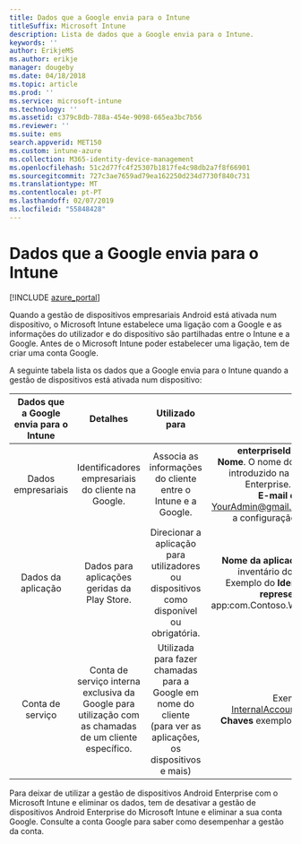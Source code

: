 ```yaml
---
title: Dados que a Google envia para o Intune
titleSuffix: Microsoft Intune
description: Lista de dados que a Google envia para o Intune.
keywords: ''
author: ErikjeMS
ms.author: erikje
manager: dougeby
ms.date: 04/18/2018
ms.topic: article
ms.prod: ''
ms.service: microsoft-intune
ms.technology: ''
ms.assetid: c379c8db-788a-454e-9098-665ea3bc7b56
ms.reviewer: ''
ms.suite: ems
search.appverid: MET150
ms.custom: intune-azure
ms.collection: M365-identity-device-management
ms.openlocfilehash: 51c2d77fc4f25307b1817fe4c98db2a7f8f66901
ms.sourcegitcommit: 727c3ae7659ad79ea162250d234d7730f840c731
ms.translationtype: MT
ms.contentlocale: pt-PT
ms.lasthandoff: 02/07/2019
ms.locfileid: "55848428"
---
```

# <a name="data-google-sends-to-intune"></a>Dados que a Google envia para o Intune

[!INCLUDE [azure_portal](./includes/azure_portal.md)]

Quando a gestão de dispositivos empresariais Android está ativada num dispositivo, o Microsoft Intune estabelece uma ligação com a Google e as informações do utilizador e do dispositivo são partilhadas entre o Intune e a Google. Antes de o Microsoft Intune poder estabelecer uma ligação, tem de criar uma conta Google.

A seguinte tabela lista os dados que a Google envia para o Intune quando a gestão de dispositivos está ativada num dispositivo:


| Dados que a Google envia para o Intune | Detalhes | Utilizado para | Exemplo |
|:---:|:---:|:---:|:---:|
| Dados empresariais | Identificadores empresariais do cliente na Google. | Associa as informações do cliente entre o Intune e a Google. | **enterpriseId** exemplo: LC04eik8a6.<br>**Nome**. O nome do Administrador tal como foi introduzido na configuração do Android Enterprise. Exemplo: João Silva.<br>**E-mail do administrador**. YourAdmin@gmail.com que foi utilizado durante a configuração do Android Enterprise. |
| Dados da aplicação | Dados para aplicações geridas da Play Store. | Direcionar a aplicação para utilizadores ou dispositivos como disponível ou obrigatória. | **Nome da aplicação** exemplo: Aplicação do inventário do armazém da Contoso.<br>Exemplo do **Identificador Exclusivo para representar a aplicação**: app:com.Contoso.Warehouse.InventoryTracking |
| Conta de serviço | Conta de serviço interna exclusiva da Google para utilização com as chamadas de um cliente específico. | Utilizada para fazer chamadas para a Google em nome do cliente (para ver as aplicações, os dispositivos e mais) | Exemplo de **Nome**: InternalAccount@InternalService.com.<br>**Chaves** exemplo: ServiceAccountPassword |


Para deixar de utilizar a gestão de dispositivos Android Enterprise com o Microsoft Intune e eliminar os dados, tem de desativar a gestão de dispositivos Android Enterprise do Microsoft Intune e eliminar a sua conta Google. Consulte a conta Google para saber como desempenhar a gestão da conta.


